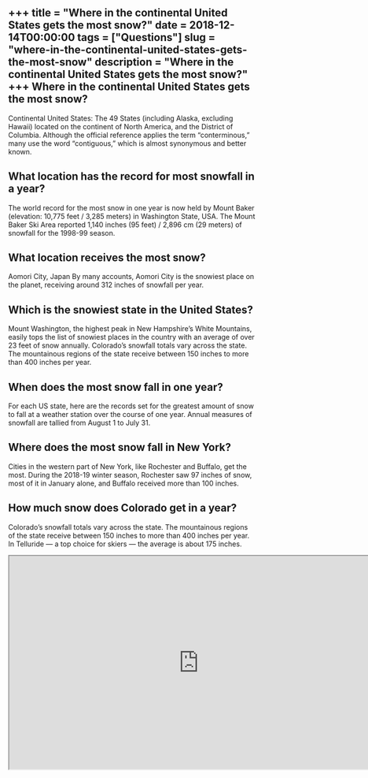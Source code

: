 +++
title = "Where in the continental United States gets the most snow?"
date = 2018-12-14T00:00:00
tags = ["Questions"]
slug = "where-in-the-continental-united-states-gets-the-most-snow"
description = "Where in the continental United States gets the most snow?"
+++
Where in the continental United States gets the most snow?
----------------------------------------------------------

Continental United States: The 49 States (including Alaska, excluding Hawaii) located on the continent of North America, and the District of Columbia. Although the official reference applies the term “conterminous,” many use the word “contiguous,” which is almost synonymous and better known.

What location has the record for most snowfall in a year?
---------------------------------------------------------

The world record for the most snow in one year is now held by Mount Baker (elevation: 10,775 feet / 3,285 meters) in Washington State, USA. The Mount Baker Ski Area reported 1,140 inches (95 feet) / 2,896 cm (29 meters) of snowfall for the 1998-99 season.

What location receives the most snow?
-------------------------------------

Aomori City, Japan By many accounts, Aomori City is the snowiest place on the planet, receiving around 312 inches of snowfall per year.

Which is the snowiest state in the United States?
-------------------------------------------------

Mount Washington, the highest peak in New Hampshire’s White Mountains, easily tops the list of snowiest places in the country with an average of over 23 feet of snow annually. Colorado’s snowfall totals vary across the state. The mountainous regions of the state receive between 150 inches to more than 400 inches per year.

When does the most snow fall in one year?
-----------------------------------------

For each US state, here are the records set for the greatest amount of snow to fall at a weather station over the course of one year. Annual measures of snowfall are tallied from August 1 to July 31.

Where does the most snow fall in New York?
------------------------------------------

Cities in the western part of New York, like Rochester and Buffalo, get the most. During the 2018-19 winter season, Rochester saw 97 inches of snow, most of it in January alone, and Buffalo received more than 100 inches.

How much snow does Colorado get in a year?
------------------------------------------

Colorado’s snowfall totals vary across the state. The mountainous regions of the state receive between 150 inches to more than 400 inches per year. In Telluride — a top choice for skiers — the average is about 175 inches.

<iframe allow="accelerometer; autoplay; clipboard-write; encrypted-media; gyroscope; picture-in-picture" allowfullscreen="" class="__youtube_prefs__  epyt-is-override  no-lazyload" data-no-lazy="1" data-origheight="433" data-origwidth="770" data-skipgform_ajax_framebjll="" height="433" id="_ytid_31712" loading="lazy" src="https://www.youtube.com/embed/C6A9UObOCWg?enablejsapi=1&autoplay=0&cc_load_policy=0&cc_lang_pref=&iv_load_policy=1&loop=0&modestbranding=0&rel=1&fs=1&playsinline=0&autohide=2&theme=dark&color=red&controls=1&" title="YouTube player" width="770"></iframe>